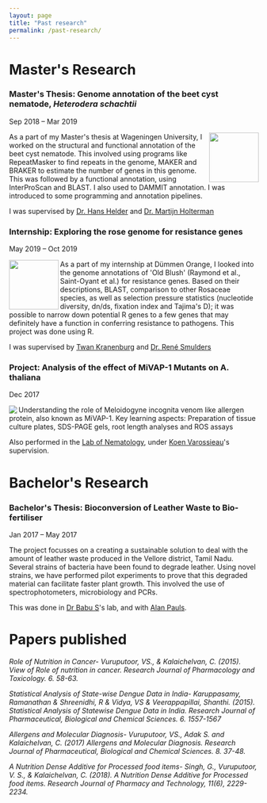 ```yaml
---
layout: page
title: "Past research"
permalink: /past-research/
---
```


# Master's Research

### Master's Thesis: Genome annotation of the beet cyst nematode, *Heterodera schachtii*
Sep 2018 – Mar 2019

<img align="right" height= "100" width= "100" src="https://cropscience.bayer.co.uk/media/103035123/beet-cyst-nematode.png">

As a part of my Master's thesis at Wageningen University, I worked on the structural and functional annotation of the beet cyst nematode. This involved using programs like RepeatMasker to find repeats in the genome, MAKER and BRAKER to estimate the number of genes in this genome. This was followed by a functional annotation, using InterProScan and BLAST. I also used to DAMMIT annotation.
I was introduced to some programming and annotation pipelines.

I was supervised by [Dr. Hans Helder](https://www.wur.nl/en/Persons/Hans-dr.ir.-J-Hans-Helder.htm) and [Dr. Martijn Holterman](https://www.wur.nl/en/Persons/Martijn-dr.ir.-MHM-Martijn-Holterman.htm)




### Internship: Exploring the rose genome for resistance genes
May 2019 – Oct 2019

<img align="left" height= "100" width= "100"  src="https://historicroses.org/wp-content/uploads/2017/08/old-blush-768x511.jpg">

As a part of my internship at Dümmen Orange, I looked into the genome annotations of 'Old Blush' (Raymond et al., Saint-Oyant et al.) for resistance genes. Based on their descriptions, BLAST, comparison to other Rosaceae species, as well as selection pressure statistics (nucleotide diversity, dn/ds, fixation index and Tajima's D); it was possible to narrow down potential R genes to a few genes that may definitely have a function in conferring resistance to pathogens.
This project was done using R.

I was supervised by [Twan Kranenburg](https://nl.linkedin.com/in/twan-kranenburg-ba2826bb) and [Dr. René Smulders](https://www.linkedin.com/pub/rene-smulders/5/67a/682)




### Project: Analysis of the effect of MiVAP-1 Mutants on A. thaliana
Dec 2017

<img align="left" src="https://upload.wikimedia.org/wikipedia/commons/thumb/e/e6/A_juvenile_root-knot_nematode_%28Meloidogyne_incognita%29_penetrates_a_tomato_root_-_USDA-ARS.jpg/220px-A_juvenile_root-knot_nematode_%28Meloidogyne_incognita%29_penetrates_a_tomato_root_-_USDA-ARS.jpg">

Understanding the role of Meloidogyne incognita venom like allergen protein,
also known as MiVAP-1.
Key learning aspects: Preparation of tissue culture plates, SDS-PAGE gels, root
length analyses and ROS assays

Also performed in the [Lab of Nematology](https://www.wur.nl/en/Research-Results/Chair-groups/Plant-Sciences/Laboratory-of-Nematology.htm), under [Koen Varossieau](https://www.wur.nl/en/Persons/Koen-K-Koen-Varossieau-MSc.htm)'s supervision.





# Bachelor's Research

### Bachelor's Thesis: Bioconversion of Leather Waste to Bio-fertiliser
Jan 2017 – May 2017

The project focusses on a creating a sustainable solution to deal with the amount of leather waste produced in the Vellore district, Tamil Nadu. Several strains of bacteria have been found to degrade leather. Using novel strains, we have performed pilot experiments to prove that this degraded material can facilitate faster plant growth. This involved the use of spectrophotometers, microbiology and PCRs.

This was done in [Dr Babu S](https://www.researchgate.net/profile/Subramanian_Babu)'s lab, and with [Alan Pauls](https://www.linkedin.com/in/alan-pauls-10a42079/).

# Papers published 

*Role of Nutrition in Cancer- Vuruputoor, VS., & Kalaichelvan, C. (2015). View of Role of nutrition in cancer. Research Journal of Pharmacology and Toxicology. 6. 58-63.*

*Statistical Analysis of State-wise Dengue Data in India- Karuppasamy, Ramanathan & Shreenidhi, R & Vidya, VS & Veerappapillai, Shanthi. (2015). Statistical Analysis of Statewise Dengue Data in India. Research Journal of Pharmaceutical, Biological and Chemical Sciences. 6. 1557-1567*

*Allergens and Molecular Diagnosis- Vuruputoor, VS., Adak S. and Kalaichelvan, C. (2017) Allergens and Molecular Diagnosis. Research Journal of Pharmaceutical, Biological and Chemical Sciences. 8. 37-48.*

*A Nutrition Dense Additive for Processed food items- Singh, G., Vuruputoor, V. S., & Kalaichelvan, C. (2018). A Nutrition Dense Additive for Processed food items. Research Journal of Pharmacy and Technology, 11(6), 2229-2234.*
